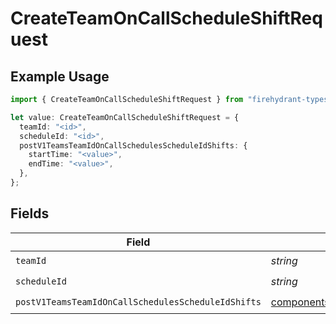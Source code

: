 # CreateTeamOnCallScheduleShiftRequest

## Example Usage

```typescript
import { CreateTeamOnCallScheduleShiftRequest } from "firehydrant-typescript-sdk/models/operations";

let value: CreateTeamOnCallScheduleShiftRequest = {
  teamId: "<id>",
  scheduleId: "<id>",
  postV1TeamsTeamIdOnCallSchedulesScheduleIdShifts: {
    startTime: "<value>",
    endTime: "<value>",
  },
};
```

## Fields

| Field                                                                                                                                      | Type                                                                                                                                       | Required                                                                                                                                   | Description                                                                                                                                |
| ------------------------------------------------------------------------------------------------------------------------------------------ | ------------------------------------------------------------------------------------------------------------------------------------------ | ------------------------------------------------------------------------------------------------------------------------------------------ | ------------------------------------------------------------------------------------------------------------------------------------------ |
| `teamId`                                                                                                                                   | *string*                                                                                                                                   | :heavy_check_mark:                                                                                                                         | N/A                                                                                                                                        |
| `scheduleId`                                                                                                                               | *string*                                                                                                                                   | :heavy_check_mark:                                                                                                                         | N/A                                                                                                                                        |
| `postV1TeamsTeamIdOnCallSchedulesScheduleIdShifts`                                                                                         | [components.PostV1TeamsTeamIdOnCallSchedulesScheduleIdShifts](../../models/components/postv1teamsteamidoncallschedulesscheduleidshifts.md) | :heavy_check_mark:                                                                                                                         | N/A                                                                                                                                        |